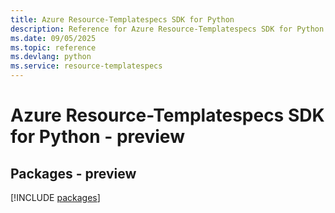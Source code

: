 ```yaml
---
title: Azure Resource-Templatespecs SDK for Python
description: Reference for Azure Resource-Templatespecs SDK for Python
ms.date: 09/05/2025
ms.topic: reference
ms.devlang: python
ms.service: resource-templatespecs
---
```

# Azure Resource-Templatespecs SDK for Python - preview
## Packages - preview
[!INCLUDE [packages](resource-templatespecs-index.md)]